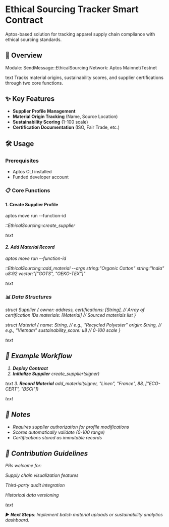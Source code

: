 # Ethical Sourcing Tracker Smart Contract

Aptos-based solution for tracking apparel supply chain compliance with ethical sourcing standards.

## 📑 Overview
Module: SendMessage::EthicalSourcing
Network: Aptos Mainnet/Testnet

text
Tracks material origins, sustainability scores, and supplier certifications through two core functions.

## ✨ Key Features
- **Supplier Profile Management** 
- **Material Origin Tracking** (Name, Source Location)
- **Sustainability Scoring** (1-100 scale)
- **Certification Documentation** (ISO, Fair Trade, etc.)

## 🛠️ Usage

### Prerequisites
- Aptos CLI installed
- Funded developer account

### 📋 Core Functions

#### 1. Create Supplier Profile
aptos move run --function-id <address>::EthicalSourcing::create_supplier

text

#### 2. Add Material Record
aptos move run --function-id <address>::EthicalSourcing::add_material
--args string:"Organic Cotton"
string:"India"
u8:92
vector<string>:"["GOTS", "OEKO-TEX"]"

text

### 📊 Data Structures
struct Supplier {
owner: address,
certifications: [String], // Array of certification IDs
materials: [Material] // Sourced materials list
}

struct Material {
name: String, // e.g., "Recycled Polyester"
origin: String, // e.g., "Vietnam"
sustainability_score: u8 // 0-100 scale
}

text

## 🔄 Example Workflow
1. **Deploy Contract**
2. **Initialize Supplier**
create_supplier(signer)

text
3. **Record Material**
add_material(signer, "Linen", "France", 88, ["ECO-CERT", "BSCI"])

text

## 📌 Notes
- Requires supplier authorization for profile modifications
- Scores automatically validate (0-100 range)
- Certifications stored as immutable records

## 🤝 Contribution Guidelines
PRs welcome for:

Supply chain visualization features

Third-party audit integration

Historical data versioning

text

▶️ **Next Steps**: Implement batch material uploads or sustainability analytics dashboard.
